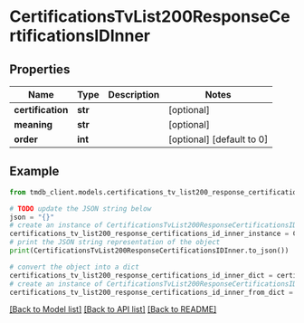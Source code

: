 # CertificationsTvList200ResponseCertificationsIDInner


## Properties

Name | Type | Description | Notes
------------ | ------------- | ------------- | -------------
**certification** | **str** |  | [optional] 
**meaning** | **str** |  | [optional] 
**order** | **int** |  | [optional] [default to 0]

## Example

```python
from tmdb_client.models.certifications_tv_list200_response_certifications_id_inner import CertificationsTvList200ResponseCertificationsIDInner

# TODO update the JSON string below
json = "{}"
# create an instance of CertificationsTvList200ResponseCertificationsIDInner from a JSON string
certifications_tv_list200_response_certifications_id_inner_instance = CertificationsTvList200ResponseCertificationsIDInner.from_json(json)
# print the JSON string representation of the object
print(CertificationsTvList200ResponseCertificationsIDInner.to_json())

# convert the object into a dict
certifications_tv_list200_response_certifications_id_inner_dict = certifications_tv_list200_response_certifications_id_inner_instance.to_dict()
# create an instance of CertificationsTvList200ResponseCertificationsIDInner from a dict
certifications_tv_list200_response_certifications_id_inner_from_dict = CertificationsTvList200ResponseCertificationsIDInner.from_dict(certifications_tv_list200_response_certifications_id_inner_dict)
```
[[Back to Model list]](../README.md#documentation-for-models) [[Back to API list]](../README.md#documentation-for-api-endpoints) [[Back to README]](../README.md)


